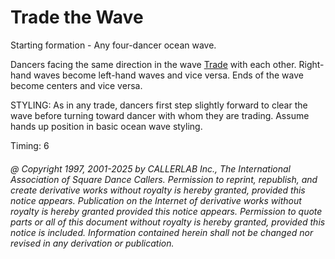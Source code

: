 
# Trade the Wave

Starting formation - Any four-dancer ocean wave. 

Dancers facing the same direction in the wave [Trade](../b2/trade.md) with each other. Right-hand waves
become left-hand waves and vice versa. Ends of the wave become centers and vice versa. 

STYLING: As in any trade, dancers first step slightly forward to clear the wave before turning toward dancer with whom they are trading. Assume  hands up position in basic ocean wave styling.

Timing: 6

###### @ Copyright 1997, 2001-2025 by CALLERLAB Inc., The International Association of Square Dance Callers. Permission to reprint, republish, and create derivative works without royalty is hereby granted, provided this notice appears. Publication on the Internet of derivative works without royalty is hereby granted provided this notice appears. Permission to quote parts or all of this document without royalty is hereby granted, provided this notice is included. Information contained herein shall not be changed nor revised in any derivation or publication.
